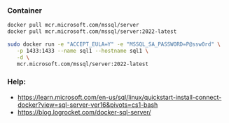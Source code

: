 ### Container

```bash
docker pull mcr.microsoft.com/mssql/server
docker pull mcr.microsoft.com/mssql/server:2022-latest

sudo docker run -e "ACCEPT_EULA=Y" -e "MSSQL_SA_PASSWORD=P@ssw0rd" \
   -p 1433:1433 --name sql1 --hostname sql1 \
   -d \
   mcr.microsoft.com/mssql/server:2022-latest

```

### Help:

-   https://learn.microsoft.com/en-us/sql/linux/quickstart-install-connect-docker?view=sql-server-ver16&pivots=cs1-bash
-   https://blog.logrocket.com/docker-sql-server/
